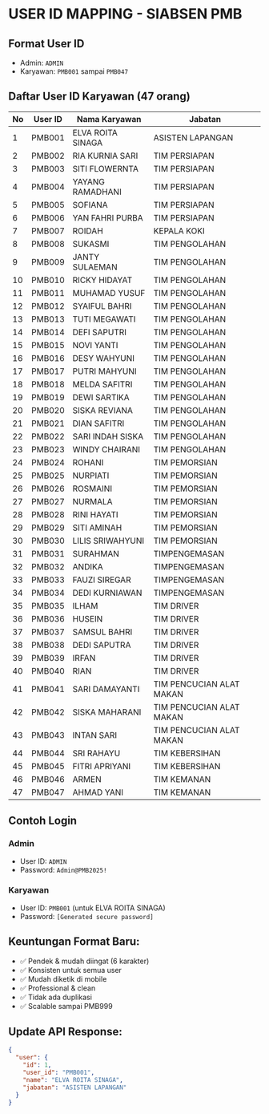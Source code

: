 # USER ID MAPPING - SIABSEN PMB

## Format User ID
- Admin: `ADMIN`
- Karyawan: `PMB001` sampai `PMB047`

## Daftar User ID Karyawan (47 orang)

| No | User ID | Nama Karyawan | Jabatan |
|----|---------|---------------|---------|
| 1  | PMB001  | ELVA ROITA SINAGA | ASISTEN LAPANGAN |
| 2  | PMB002  | RIA KURNIA SARI | TIM PERSIAPAN |
| 3  | PMB003  | SITI FLOWERNTA | TIM PERSIAPAN |
| 4  | PMB004  | YAYANG RAMADHANI | TIM PERSIAPAN |
| 5  | PMB005  | SOFIANA | TIM PERSIAPAN |
| 6  | PMB006  | YAN FAHRI PURBA | TIM PERSIAPAN |
| 7  | PMB007  | ROIDAH | KEPALA KOKI |
| 8  | PMB008  | SUKASMI | TIM PENGOLAHAN |
| 9  | PMB009  | JANTY SULAEMAN | TIM PENGOLAHAN |
| 10 | PMB010  | RICKY HIDAYAT | TIM PENGOLAHAN |
| 11 | PMB011  | MUHAMAD YUSUF | TIM PENGOLAHAN |
| 12 | PMB012  | SYAIFUL BAHRI | TIM PENGOLAHAN |
| 13 | PMB013  | TUTI MEGAWATI | TIM PENGOLAHAN |
| 14 | PMB014  | DEFI SAPUTRI | TIM PENGOLAHAN |
| 15 | PMB015  | NOVI YANTI | TIM PENGOLAHAN |
| 16 | PMB016  | DESY WAHYUNI | TIM PENGOLAHAN |
| 17 | PMB017  | PUTRI MAHYUNI | TIM PENGOLAHAN |
| 18 | PMB018  | MELDA SAFITRI | TIM PENGOLAHAN |
| 19 | PMB019  | DEWI SARTIKA | TIM PENGOLAHAN |
| 20 | PMB020  | SISKA REVIANA | TIM PENGOLAHAN |
| 21 | PMB021  | DIAN SAFITRI | TIM PENGOLAHAN |
| 22 | PMB022  | SARI INDAH SISKA | TIM PENGOLAHAN |
| 23 | PMB023  | WINDY CHAIRANI | TIM PENGOLAHAN |
| 24 | PMB024  | ROHANI | TIM PEMORSIAN |
| 25 | PMB025  | NURPIATI | TIM PEMORSIAN |
| 26 | PMB026  | ROSMAINI | TIM PEMORSIAN |
| 27 | PMB027  | NURMALA | TIM PEMORSIAN |
| 28 | PMB028  | RINI HAYATI | TIM PEMORSIAN |
| 29 | PMB029  | SITI AMINAH | TIM PEMORSIAN |
| 30 | PMB030  | LILIS SRIWAHYUNI | TIM PEMORSIAN |
| 31 | PMB031  | SURAHMAN | TIMPENGEMASAN |
| 32 | PMB032  | ANDIKA | TIMPENGEMASAN |
| 33 | PMB033  | FAUZI SIREGAR | TIMPENGEMASAN |
| 34 | PMB034  | DEDI KURNIAWAN | TIMPENGEMASAN |
| 35 | PMB035  | ILHAM | TIM DRIVER |
| 36 | PMB036  | HUSEIN | TIM DRIVER |
| 37 | PMB037  | SAMSUL BAHRI | TIM DRIVER |
| 38 | PMB038  | DEDI SAPUTRA | TIM DRIVER |
| 39 | PMB039  | IRFAN | TIM DRIVER |
| 40 | PMB040  | RIAN | TIM DRIVER |
| 41 | PMB041  | SARI DAMAYANTI | TIM PENCUCIAN ALAT MAKAN |
| 42 | PMB042  | SISKA MAHARANI | TIM PENCUCIAN ALAT MAKAN |
| 43 | PMB043  | INTAN SARI | TIM PENCUCIAN ALAT MAKAN |
| 44 | PMB044  | SRI RAHAYU | TIM KEBERSIHAN |
| 45 | PMB045  | FITRI APRIYANI | TIM KEBERSIHAN |
| 46 | PMB046  | ARMEN | TIM KEMANAN |
| 47 | PMB047  | AHMAD YANI | TIM KEMANAN |

## Contoh Login

### Admin
- User ID: `ADMIN`
- Password: `Admin@PMB2025!`

### Karyawan
- User ID: `PMB001` (untuk ELVA ROITA SINAGA)
- Password: `[Generated secure password]`

## Keuntungan Format Baru:
- ✅ Pendek & mudah diingat (6 karakter)
- ✅ Konsisten untuk semua user
- ✅ Mudah diketik di mobile
- ✅ Professional & clean
- ✅ Tidak ada duplikasi
- ✅ Scalable sampai PMB999

## Update API Response:
```json
{
  "user": {
    "id": 1,
    "user_id": "PMB001",
    "name": "ELVA ROITA SINAGA",
    "jabatan": "ASISTEN LAPANGAN"
  }
}
```